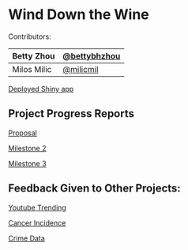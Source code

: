 # Wind Down the Wine

Contributors:

| Betty Zhou| [@bettybhzhou](https://github.com/bettybhzhou)|
|---|---|
|Milos Milic | [@milicmil](https://github.com/milicmil)|

[Deployed Shiny app](https://bettybhz.shinyapps.io/wine/)

## Project Progress Reports
[Proposal](https://github.com/bettybhzhou/DSCI_532_Wine_Betty_Milos/blob/master/doc/Proposal.md)

[Milestone 2](https://github.com/bettybhzhou/DSCI_532_Wine_Betty_Milos/blob/master/doc/milestone_2.md)

[Milestone 3](https://github.com/bettybhzhou/DSCI_532_Wine_Betty_Milos/blob/master/doc/milestone_3.md)

## Feedback Given to Other Projects:

[Youtube Trending](https://github.com/UBC-MDS/DSCI532_Youtube-Trending/issues/12)

[Cancer Incidence](https://github.com/UBC-MDS/DSCI_532_Cancer-Incidence/issues/17)

[Crime Data](https://github.com/UBC-MDS/Crime_Data/issues/20)
